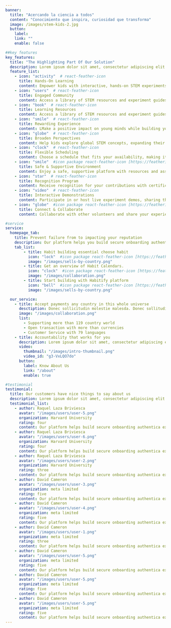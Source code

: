 ```yaml
---
banner:
  title: "Acercando la ciencia a todos"
  content: "Conocimiento que inspira, curiosidad que transforma"
  image: /images/stem-kids-2.jpg
  button:
    label: 
    link: ""
    enable: false

##key features
key_features:
  title: "The Highlighting Part Of Our Solution"
  description: Lorem ipsum dolor sit amet, consectetur adipiscing elit. Morbi egestas Werat viverra id et aliquet. vulputate egestas sollicitudin.
  feature_list:
    - icon: "activity"  # react-feather-icon
      title: Hands-On Learning
      content: Empower kids with interactive, hands-on STEM experiments designed to spark curiosity and exploration.
    - icon: "users"  # react-feather-icon
      title: Engaged Community
      content: Access a library of STEM resources and experiment guides to make learning both fun and educational.
    - icon: "book"  # react-feather-icon
      title: Learning Resources
      content: Access a library of STEM resources and experiment guides to make learning both fun and educational.
    - icon: "smile"  # react-feather-icon
      title: Rewarding Experience
      content: LMake a positive impact on young minds while building your skills as an educator and mentor.
    - icon: "globe"  # react-feather-icon
      title: Broaden Perspectives
      content: Help kids explore global STEM concepts, expanding their knowledge beyond the classroom.
    - icon: "clock"  # react-feather-icon
      title: Flexible Scheduling
      content: Choose a schedule that fits your availability, making it easy to volunteer on your terms.
    - icon: "smile"  #icon package react-feather-icon [https://feathericons.com/]
      title: Safe & Supportive Environment
      content: Enjoy a safe, supportive platform with resources and assistance for every experiment session.
    - icon: "star"  # react-feather-icon
      title: Recognition Program
      content: Receive recognition for your contributions with certificates and volunteer appreciation events.
    - icon: "video"  # react-feather-icon
      title: Interactive Demonstrations
      content: Participate in or host live experiment demos, sharing the excitement of discovery with young learners.
    - icon: "globe"  #icon package react-feather-icon [https://feathericons.com/]
      title: Connect & Collaborate
      content: Collaborate with other volunteers and share your experiences to make STEM education even more impactful.

#service
service:
  homepage_tab:
    title: Prevent failure from to impacting your reputation
    description: Our platform helps you build secure onboarding authentication experiences that retain and engage your users. We build the infrastructure, you can.
    tab_list:
        - title: Habit building essential choose habit
          icon: "lock"  #icon package react-feather-icon [https://feathericons.com/]
          image: "/images/sells-by-country.png"
        - title: Get an overview of Habit Calendars.
          icon: "clock"  #icon package react-feather-icon [https://feathericons.com/]
          image: "/images/collaboration.png"
        - title: Start building with Habitify platform
          icon: "bell"  #icon package react-feather-icon [https://feathericons.com/]
          image: "/images/sells-by-country.png"

  our_service:
    - title: Accept payments any country in this whole universe
      desctiption: Donec sollicitudin molestie malesda. Donec sollitudin molestie malesuada. Mauris pellentesque nec, egestas non nisi. Cras ultricies ligula sed
      image: "/images/collaboration.png"
      list:
        - Supporting more than 119 country world
        - Open transaction with more than currencies
        - Customer Service with 79 languages
    - title: Accountability that works for you
      description: Lorem ipsum dolor sit amet, consectetur adipiscing elit. Morbi egestas Werat viverra id et aliquet. vulputate egestas sollicitudin.
      video:
        thumbnail: "/images/intro-thumbnail.png"
        video_id: "g3-VxLQO7do"
      button:
        label: Know About Us
        link: "/about"
        enable: true

#testimonial
testimonial:
  title: Our customers have nice things to say about us
  description: Lorem ipsum dolor sit amet, consectetur adipiscing elit. Morbi egestas Werat viverra id et aliquet. vulputate egestas sollicitudin.
  testimonial_list:
    - author: Raquel Laza Briviesca
      avatar: "/images/users/user-5.png"
      organization: Harvard University
      rating: four
      content: Our platform helps build secure onboarding authentica experiences & engage your users. We build .
    - author: Raquel Laza Briviesca
      avatar: "/images/users/user-6.png"
      organization: Harvard University
      rating: four
      content: Our platform helps build secure onboarding authentica experiences & engage your users. We build .
    - author: Raquel Laza Briviesca
      avatar: "/images/users/user-2.png"
      organization: Harvard University
      rating: three
      content: Our platform helps build secure onboarding authentica experiences & engage your users. We build .
    - author: David Cameron
      avatar: "/images/users/user-3.png"
      organization: meta limited
      rating: five
      content: Our platform helps build secure onboarding authentica experiences & engage your users. We build .
    - author: David Cameron
      avatar: "/images/users/user-4.png"
      organization: meta limited
      rating: five
      content: Our platform helps build secure onboarding authentica experiences & engage your users. We build .
    - author: David Cameron
      avatar: "/images/users/user-1.png"
      organization: meta limited
      rating: three
      content: Our platform helps build secure onboarding authentica experiences & engage your users. We build .
    - author: David Cameron
      avatar: "/images/users/user-5.png"
      organization: meta limited
      rating: five
      content: Our platform helps build secure onboarding authentica experiences & engage your users. We build .
    - author: David Cameron
      avatar: "/images/users/user-5.png"
      organization: meta limited
      rating: five
      content: Our platform helps build secure onboarding authentica experiences & engage your users. We build .
    - author: David Cameron
      avatar: "/images/users/user-5.png"
      organization: meta limited
      rating: five
      content: Our platform helps build secure onboarding authentica experiences & engage your users. We build .
---
```

